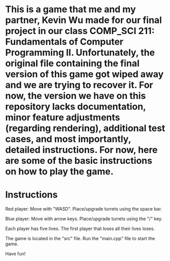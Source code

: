 # This is a game that me and my partner, Kevin Wu made for our final project in our class COMP_SCI 211: Fundamentals of Computer Programming II. Unfortunately, the original file containing the final version of this game got wiped away and we are trying to recover it. For now, the version we have on this repository lacks documentation, minor feature adjustments (regarding rendering), additional test cases, and most importantly, detailed instructions. For now, here are some of the basic instructions on how to play the game. 

# Instructions

Red player: Move with "WASD". Place/upgrade turrets using the space bar. 

Blue player: Move with arrow keys. Place/upgrade turrets using the "/" key. 

Each player has five lives. The first player that loses all their lives loses. 

The game is located in the "src" file. Run the "main.cpp" file to start the game. 

Have fun! 

